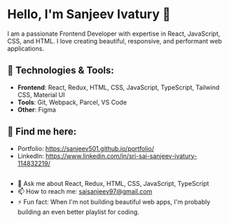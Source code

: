 # Hello, I'm Sanjeev Ivatury 👋

I am a passionate Frontend Developer with expertise in React, JavaScript, CSS, and HTML. I love creating beautiful, responsive, and performant web applications.

## 🚀 Technologies & Tools:
- **Frontend**: React, Redux, HTML, CSS, JavaScript, TypeScript, Tailwind CSS, Material UI
- **Tools**: Git, Webpack, Parcel, VS Code
- **Other**: Figma

## 🔗 Find me here:
- Portfolio: https://sanjeev501.github.io/portfolio/
- LinkedIn: https://www.linkedin.com/in/sri-sai-sanjeev-ivatury-114832219/

##

- 💬 Ask me about React, Redux, HTML, CSS, JavaScript, TypeScript
- 📫 How to reach me: saisanjeev97@gmail.com
- ⚡ Fun fact: When I'm not building beautiful web apps, I'm probably building an even better playlist for coding.
